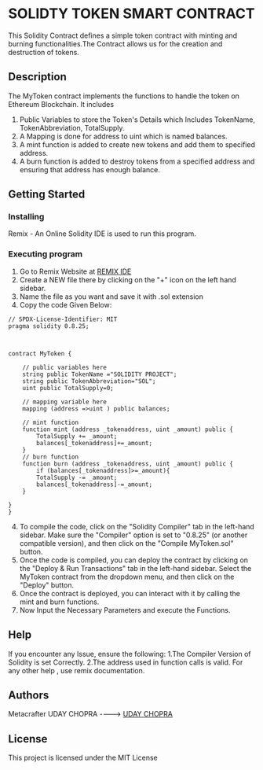 # SOLIDTY TOKEN SMART CONTRACT

This Solidity Contract defines a simple token contract with minting and burning functionalities.The Contract allows us for the creation and destruction of tokens.

## Description

The MyToken contract implements the functions to handle the token on Ethereum Blockchain. It includes
1. Public Variables to store the Token's Details which Includes TokenName, TokenAbbreviation, TotalSupply.
2. A Mapping is done for address to uint which is named balances.
3. A mint function is added to create new tokens and add them to specified address.
4. A burn function is added to destroy tokens from a specified address and ensuring that address has enough balance.


## Getting Started

### Installing
Remix - An Online Solidity IDE is used to run this program.

### Executing program
1. Go to Remix Website at [REMIX IDE](https://remix.ethereum.org/#lang=en&optimize=false&runs=200&evmVersion=null&version=soljson-v0.8.25+commit.b61c2a91.js)
2. Create a NEW file there by clicking on the "+" icon on the left hand sidebar.
3. Name the file as you want and save it with .sol extension
4. Copy the code Given Below: 
```solidity
// SPDX-License-Identifier: MIT
pragma solidity 0.8.25;



contract MyToken {
     
    // public variables here
    string public TokenName ="SOLIDITY PROJECT";
    string public TokenAbbreviation="SOL";
    uint public TotalSupply=0; 

    // mapping variable here
    mapping (address =>uint ) public balances;

    // mint function
    function mint (address _tokenaddress, uint _amount) public {
        TotalSupply += _amount;
        balances[_tokenaddress]+=_amount;
    }
    // burn function
    function burn (address _tokenaddress, uint _amount) public {
        if (balances[_tokenaddress]>=_amount){
        TotalSupply -= _amount;
        balances[_tokenaddress]-=_amount;
    }

}
}
```
4. To compile the code, click on the "Solidity Compiler" tab in the left-hand sidebar. Make sure the "Compiler" option is set to "0.8.25" (or another compatible version), and then click on the
   "Compile MyToken.sol" button.
5. Once the code is compiled, you can deploy the contract by clicking on the "Deploy & Run Transactions" tab in the left-hand sidebar. Select the MyToken contract from the dropdown menu, and then click on the "Deploy" button.
6. Once the contract is deployed, you can interact with it by calling the mint and burn functions.
7. Now Input the Necessary Parameters and execute the Functions.


## Help
If you encounter any Issue, ensure the following:
  1.The Compiler Version of Solidity is set Correctly.
  2.The address used in function calls is valid.
For any other help , use remix documentation.

## Authors
Metacrafter UDAY CHOPRA ---->
[UDAY CHOPRA](https://www.linkedin.com/in/uday-chopra-86701b2b0/)

## License
This project is licensed under the MIT License
